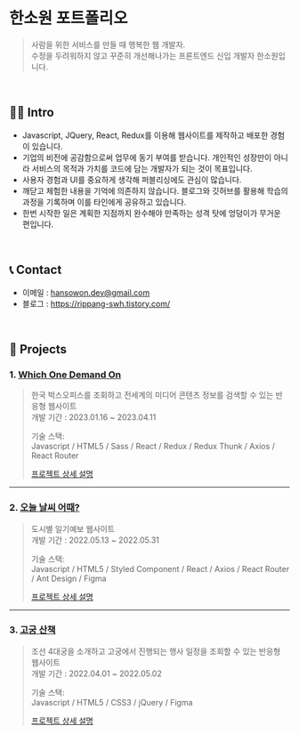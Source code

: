 # 한소원 포트폴리오
> 사람을 위한 서비스를 만들 때 행복한 웹 개발자.  
> 수정을 두려워하지 않고 꾸준히 개선해나가는 프론트엔드 신입 개발자 한소원입니다.

<br>

## 👩‍💻 Intro
- Javascript, JQuery, React, Redux를 이용해 웹사이트를 제작하고 배포한 경험이 있습니다.
- 기업의 비전에 공감함으로써 업무에 동기 부여를 받습니다. 개인적인 성장만이 아니라 서비스의 목적과 가치를 코드에 담는 개발자가 되는 것이 목표입니다.
- 사용자 경험과 UI를 중요하게 생각해 퍼블리싱에도 관심이 많습니다.
- 깨닫고 체험한 내용을 기억에 의존하지 않습니다. 블로그와 깃허브를 활용해 학습의 과정을 기록하며 이를 타인에게 공유하고 있습니다.
- 한번 시작한 일은 계획한 지점까지 완수해야 만족하는 성격 탓에 엉덩이가 무거운 편입니다.

<br>

## 📞 Contact
- 이메일 : hansowon.dev@gmail.com
- 블로그 : https://rippang-swh.tistory.com/

<br>

## 📌 Projects
### 1. [Which One Demand On](https://github.com/sowonHan/which-one)
> 한국 박스오피스를 조회하고 전세계의 미디어 콘텐츠 정보를 검색할 수 있는 반응형 웹사이트  
> 개발 기간 : 2023.01.16 ~ 2023.04.11
> 
> 기술 스택:  
> Javascript / HTML5 / Sass / React / Redux / Redux Thunk / Axios / React Router
> 
> [프로젝트 상세 설명](https://github.com/sowonHan/which-one)

---

### 2. [오늘 날씨 어때?](https://github.com/sowonHan/today-weather)
> 도시별 일기예보 웹사이트  
> 개발 기간 : 2022.05.13 ~ 2022.05.31
>
> 기술 스택:  
> Javascript / HTML5 / Styled Component / React / Axios / React Router / Ant Design / Figma
> 
> [프로젝트 상세 설명](https://github.com/sowonHan/today-weather)

---

### 3. [고궁 산책](https://github.com/sowonHan/walking_palace)
> 조선 4대궁을 소개하고 고궁에서 진행되는 행사 일정을 조회할 수 있는 반응형 웹사이트  
> 개발 기간 : 2022.04.01 ~ 2022.05.02
>
> 기술 스택:  
> Javascript / HTML5 / CSS3 / jQuery / Figma
>
> [프로젝트 상세 설명](https://github.com/sowonHan/walking_palace)

<br>
